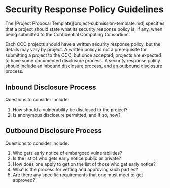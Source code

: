 # Security Response Policy Guidelines

The [Project Proposal Template][project-submission-template.md] specifies that
a project should state what its security response policy is, if any, when
being submitted to the Confidential Computing Consortium.

Each CCC projects should have a written security response policy, but the
details may vary by project.  A written policy is not a prerequisite for
submitting a project to the CCC, but once accepted, projects are expected
to have some documented disclosure process.  A security response policy
should include an inbound disclosure process, and an outbound disclosure
process.  

## Inbound Disclosure Process

Questions to consider include:

1. How should a vulnerability be disclosed to the project?
2. Is anonymous disclosure permitted, and if so, how?

## Outbound Disclosure Process

Questions to consider include:

1. Who gets early notice of embargoed vulnerabilities?
2. Is the list of who gets early notice public or private?
3. How does one apply to get on the list of those who get early notice?
4. What is the process for vetting and approving such parties?
5. Are there any specific requirements that one must meet to get approved?
